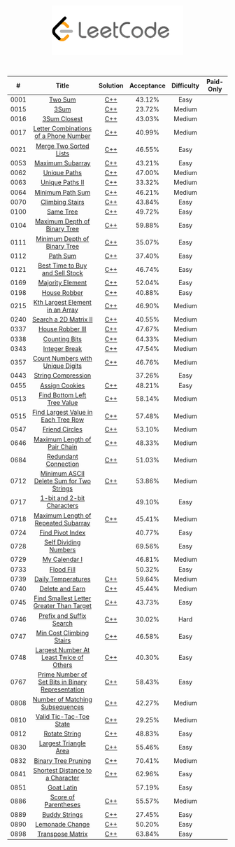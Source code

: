 <p align="center"><img width="300" src="https://raw.githubusercontent.com/ZhaoxiZhang/LeetCodeCrawler/master/pictures/site-logo.png"></p>

<p align="center">
    <img src="https://img.shields.io/badge/55/1019-Solved/Total-blue.svg" alt="">
    <img src="https://img.shields.io/badge/Easy-28-green.svg" alt="">
    <img src="https://img.shields.io/badge/Medium-26-orange.svg" alt="">
    <img src="https://img.shields.io/badge/Hard-1-red.svg" alt="">
</p>

| # | Title | Solution | Acceptance | Difficulty | Paid-Only
|:--:|:-----:|:---------:|:----:|:----:|:----:|
| 0001 | [Two Sum](solutions/0001.two-sum/two-sum.md) | [C++](solutions/0001.two-sum/two-sum.cpp)  | 43.12% | Easy |   |
| 0015 | [3Sum](solutions/0015.3sum/3sum.md) | [C++](solutions/0015.3sum/3sum.cpp)  | 23.72% | Medium |   |
| 0016 | [3Sum Closest](solutions/0016.3sum-closest/3sum-closest.md) | [C++](solutions/0016.3sum-closest/3sum-closest.cpp)  | 43.03% | Medium |   |
| 0017 | [Letter Combinations of a Phone Number](solutions/0017.letter-combinations-of-a-phone-number/letter-combinations-of-a-phone-number.md) | [C++](solutions/0017.letter-combinations-of-a-phone-number/letter-combinations-of-a-phone-number.cpp)  | 40.99% | Medium |   |
| 0021 | [Merge Two Sorted Lists](solutions/0021.merge-two-sorted-lists/merge-two-sorted-lists.md) | [C++](solutions/0021.merge-two-sorted-lists/merge-two-sorted-lists.cpp)  | 46.55% | Easy |   |
| 0053 | [Maximum Subarray](solutions/0053.maximum-subarray/maximum-subarray.md) | [C++](solutions/0053.maximum-subarray/maximum-subarray.cpp)  | 43.21% | Easy |   |
| 0062 | [Unique Paths](solutions/0062.unique-paths/unique-paths.md) | [C++](solutions/0062.unique-paths/unique-paths.cpp)  | 47.00% | Medium |   |
| 0063 | [Unique Paths II](solutions/0063.unique-paths-ii/unique-paths-ii.md) | [C++](solutions/0063.unique-paths-ii/unique-paths-ii.cpp)  | 33.32% | Medium |   |
| 0064 | [Minimum Path Sum](solutions/0064.minimum-path-sum/minimum-path-sum.md) | [C++](solutions/0064.minimum-path-sum/minimum-path-sum.cpp)  | 46.21% | Medium |   |
| 0070 | [Climbing Stairs](solutions/0070.climbing-stairs/climbing-stairs.md) | [C++](solutions/0070.climbing-stairs/climbing-stairs.cpp)  | 43.84% | Easy |   |
| 0100 | [Same Tree](solutions/0100.same-tree/same-tree.md) | [C++](solutions/0100.same-tree/same-tree.cpp)  | 49.72% | Easy |   |
| 0104 | [Maximum Depth of Binary Tree](solutions/0104.maximum-depth-of-binary-tree/maximum-depth-of-binary-tree.md) | [C++](solutions/0104.maximum-depth-of-binary-tree/maximum-depth-of-binary-tree.cpp)  | 59.88% | Easy |   |
| 0111 | [Minimum Depth of Binary Tree](solutions/0111.minimum-depth-of-binary-tree/minimum-depth-of-binary-tree.md) | [C++](solutions/0111.minimum-depth-of-binary-tree/minimum-depth-of-binary-tree.cpp)  | 35.07% | Easy |   |
| 0112 | [Path Sum](solutions/0112.path-sum/path-sum.md) | [C++](solutions/0112.path-sum/path-sum.cpp)  | 37.40% | Easy |   |
| 0121 | [Best Time to Buy and Sell Stock](solutions/0121.best-time-to-buy-and-sell-stock/best-time-to-buy-and-sell-stock.md) | [C++](solutions/0121.best-time-to-buy-and-sell-stock/best-time-to-buy-and-sell-stock.cpp)  | 46.74% | Easy |   |
| 0169 | [Majority Element](solutions/0169.majority-element/majority-element.md) | [C++](solutions/0169.majority-element/majority-element.cpp)  | 52.04% | Easy |   |
| 0198 | [House Robber](solutions/0198.house-robber/house-robber.md) | [C++](solutions/0198.house-robber/house-robber.cpp)  | 40.88% | Easy |   |
| 0215 | [Kth Largest Element in an Array](solutions/0215.kth-largest-element-in-an-array/kth-largest-element-in-an-array.md) | [C++](solutions/0215.kth-largest-element-in-an-array/kth-largest-element-in-an-array.cpp)  | 46.90% | Medium |   |
| 0240 | [Search a 2D Matrix II](solutions/0240.search-a-2d-matrix-ii/search-a-2d-matrix-ii.md) | [C++](solutions/0240.search-a-2d-matrix-ii/search-a-2d-matrix-ii.cpp)  | 40.55% | Medium |   |
| 0337 | [House Robber III](solutions/0337.house-robber-iii/house-robber-iii.md) | [C++](solutions/0337.house-robber-iii/house-robber-iii.cpp)  | 47.67% | Medium |   |
| 0338 | [Counting Bits](solutions/0338.counting-bits/counting-bits.md) | [C++](solutions/0338.counting-bits/counting-bits.cpp)  | 64.33% | Medium |   |
| 0343 | [Integer Break](solutions/0343.integer-break/integer-break.md) | [C++](solutions/0343.integer-break/integer-break.cpp)  | 47.54% | Medium |   |
| 0357 | [Count Numbers with Unique Digits](solutions/0357.count-numbers-with-unique-digits/count-numbers-with-unique-digits.md) | [C++](solutions/0357.count-numbers-with-unique-digits/count-numbers-with-unique-digits.cpp)  | 46.76% | Medium |   |
| 0443 | [String Compression](solutions/0443.string-compression/string-compression.md) |  | 37.26% | Easy |   |
| 0455 | [Assign Cookies](solutions/0455.assign-cookies/assign-cookies.md) | [C++](solutions/0455.assign-cookies/assign-cookies.cpp)  | 48.21% | Easy |   |
| 0513 | [Find Bottom Left Tree Value](solutions/0513.find-bottom-left-tree-value/find-bottom-left-tree-value.md) | [C++](solutions/0513.find-bottom-left-tree-value/find-bottom-left-tree-value.cpp)  | 58.14% | Medium |   |
| 0515 | [Find Largest Value in Each Tree Row](solutions/0515.find-largest-value-in-each-tree-row/find-largest-value-in-each-tree-row.md) | [C++](solutions/0515.find-largest-value-in-each-tree-row/find-largest-value-in-each-tree-row.cpp)  | 57.48% | Medium |   |
| 0547 | [Friend Circles](solutions/0547.friend-circles/friend-circles.md) | [C++](solutions/0547.friend-circles/friend-circles.cpp)  | 53.10% | Medium |   |
| 0646 | [Maximum Length of Pair Chain](solutions/0646.maximum-length-of-pair-chain/maximum-length-of-pair-chain.md) | [C++](solutions/0646.maximum-length-of-pair-chain/maximum-length-of-pair-chain.cpp)  | 48.33% | Medium |   |
| 0684 | [Redundant Connection](solutions/0684.redundant-connection/redundant-connection.md) | [C++](solutions/0684.redundant-connection/redundant-connection.cpp)  | 51.03% | Medium |   |
| 0712 | [Minimum ASCII Delete Sum for Two Strings](solutions/0712.minimum-ascii-delete-sum-for-two-strings/minimum-ascii-delete-sum-for-two-strings.md) | [C++](solutions/0712.minimum-ascii-delete-sum-for-two-strings/minimum-ascii-delete-sum-for-two-strings.cpp)  | 53.86% | Medium |   |
| 0717 | [1-bit and 2-bit Characters](solutions/0717.1-bit-and-2-bit-characters/1-bit-and-2-bit-characters.md) |  | 49.10% | Easy |   |
| 0718 | [Maximum Length of Repeated Subarray](solutions/0718.maximum-length-of-repeated-subarray/maximum-length-of-repeated-subarray.md) | [C++](solutions/0718.maximum-length-of-repeated-subarray/maximum-length-of-repeated-subarray.cpp)  | 45.41% | Medium |   |
| 0724 | [Find Pivot Index](solutions/0724.find-pivot-index/find-pivot-index.md) |  | 40.77% | Easy |   |
| 0728 | [Self Dividing Numbers](solutions/0728.self-dividing-numbers/self-dividing-numbers.md) |  | 69.56% | Easy |   |
| 0729 | [My Calendar I](solutions/0729.my-calendar-i/my-calendar-i.md) |  | 46.81% | Medium |   |
| 0733 | [Flood Fill](solutions/0733.flood-fill/flood-fill.md) |  | 50.32% | Easy |   |
| 0739 | [Daily Temperatures](solutions/0739.daily-temperatures/daily-temperatures.md) | [C++](solutions/0739.daily-temperatures/daily-temperatures.cpp)  | 59.64% | Medium |   |
| 0740 | [Delete and Earn](solutions/0740.delete-and-earn/delete-and-earn.md) | [C++](solutions/0740.delete-and-earn/delete-and-earn.cpp)  | 45.44% | Medium |   |
| 0745 | [Find Smallest Letter Greater Than Target](solutions/0745.find-smallest-letter-greater-than-target/find-smallest-letter-greater-than-target.md) | [C++](solutions/0745.find-smallest-letter-greater-than-target/find-smallest-letter-greater-than-target.cpp)  | 43.73% | Easy |   |
| 0746 | [Prefix and Suffix Search](solutions/0746.prefix-and-suffix-search/prefix-and-suffix-search.md) | [C++](solutions/0746.prefix-and-suffix-search/prefix-and-suffix-search.cpp)  | 30.02% | Hard |   |
| 0747 | [Min Cost Climbing Stairs](solutions/0747.min-cost-climbing-stairs/min-cost-climbing-stairs.md) | [C++](solutions/0747.min-cost-climbing-stairs/min-cost-climbing-stairs.cpp)  | 46.58% | Easy |   |
| 0748 | [Largest Number At Least Twice of Others](solutions/0748.largest-number-at-least-twice-of-others/largest-number-at-least-twice-of-others.md) | [C++](solutions/0748.largest-number-at-least-twice-of-others/largest-number-at-least-twice-of-others.cpp)  | 40.30% | Easy |   |
| 0767 | [Prime Number of Set Bits in Binary Representation](solutions/0767.prime-number-of-set-bits-in-binary-representation/prime-number-of-set-bits-in-binary-representation.md) | [C++](solutions/0767.prime-number-of-set-bits-in-binary-representation/prime-number-of-set-bits-in-binary-representation.cpp)  | 58.43% | Easy |   |
| 0808 | [Number of Matching Subsequences](solutions/0808.number-of-matching-subsequences/number-of-matching-subsequences.md) | [C++](solutions/0808.number-of-matching-subsequences/number-of-matching-subsequences.cpp)  | 42.27% | Medium |   |
| 0810 | [Valid Tic-Tac-Toe State](solutions/0810.valid-tic-tac-toe-state/valid-tic-tac-toe-state.md) | [C++](solutions/0810.valid-tic-tac-toe-state/valid-tic-tac-toe-state.cpp)  | 29.25% | Medium |   |
| 0812 | [Rotate String](solutions/0812.rotate-string/rotate-string.md) | [C++](solutions/0812.rotate-string/rotate-string.cpp)  | 48.83% | Easy |   |
| 0830 | [Largest Triangle Area](solutions/0830.largest-triangle-area/largest-triangle-area.md) | [C++](solutions/0830.largest-triangle-area/largest-triangle-area.cpp)  | 55.46% | Easy |   |
| 0832 | [Binary Tree Pruning](solutions/0832.binary-tree-pruning/binary-tree-pruning.md) | [C++](solutions/0832.binary-tree-pruning/binary-tree-pruning.cpp)  | 70.41% | Medium |   |
| 0841 | [Shortest Distance to a Character](solutions/0841.shortest-distance-to-a-character/shortest-distance-to-a-character.md) | [C++](solutions/0841.shortest-distance-to-a-character/shortest-distance-to-a-character.cpp)  | 62.96% | Easy |   |
| 0851 | [Goat Latin](solutions/0851.goat-latin/goat-latin.md) |  | 57.19% | Easy |   |
| 0886 | [Score of Parentheses](solutions/0886.score-of-parentheses/score-of-parentheses.md) | [C++](solutions/0886.score-of-parentheses/score-of-parentheses.cpp)  | 55.57% | Medium |   |
| 0889 | [Buddy Strings](solutions/0889.buddy-strings/buddy-strings.md) | [C++](solutions/0889.buddy-strings/buddy-strings.cpp)  | 27.45% | Easy |   |
| 0890 | [Lemonade Change](solutions/0890.lemonade-change/lemonade-change.md) | [C++](solutions/0890.lemonade-change/lemonade-change.cpp)  | 50.20% | Easy |   |
| 0898 | [Transpose Matrix](solutions/0898.transpose-matrix/transpose-matrix.md) | [C++](solutions/0898.transpose-matrix/transpose-matrix.cpp)  | 63.84% | Easy |   |
